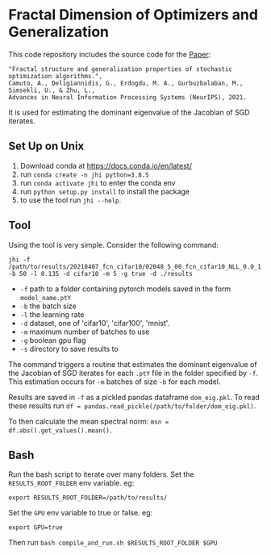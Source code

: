 # Fractal Dimension of Optimizers and Generalization


This code repository includes the source code for the [Paper](https://proceedings.neurips.cc/paper/2021/file/9bdb8b1faffa4b3d41779bb495d79fb9-Paper.pdf):

```
"Fractal structure and generalization properties of stochastic optimization algorithms.", 
Camuto, A., Deligiannidis, G., Erdogdu, M. A., Gurbuzbalaban, M., Simsekli, U., & Zhu, L., 
Advances in Neural Information Processing Systems (NeurIPS), 2021.
```

It is used for estimating the dominant eigenvalue of the Jacobian of SGD iterates.


## Set Up on Unix

1. Download conda at https://docs.conda.io/en/latest/
2. run `conda create -n jhi python=3.8.5`
3. run `conda activate jhi` to enter the conda env
4. run `python setup.py install` to install the package
4. to use the tool run `jhi --help`.

## Tool

Using the tool is very simple. Consider the following command:

```
jhi -f /path/to/results/20210407_fcn_cifar10/02048_5_00_fcn_cifar10_NLL_0.0_1.0_50_0.135/extra_iters -b 50 -l 0.135 -d cifar10 -m 5 -g true -d ./results
```

- `-f` path to a folder containing pytorch models saved in the form `model_name.ptY`
- `-b` the batch size
- `-l` the learning rate
- `-d` dataset, one of 'cifar10', 'cifar100', 'mnist'.
- `-m` maximum number of batches to use
- `-g` boolean gpu flag
- `-s` directory to save results to

The command triggers a routine that estimates the dominant eigenvalue of
the Jacobian of SGD iterates for each `.ptY` file in the folder specified by `-f`.
This estimation occurs for `-m` batches of size `-b` for each model.

Results are saved in `-f` as a pickled pandas dataframe `dom_eig.pkl`.
To read these results run `df = pandas.read_pickle(/path/to/folder/dom_eig.pkl)`.

To then calculate the mean spectral norm: `msn = df.abs().get_values().mean()`.

## Bash

Run the bash script to iterate over many folders.
Set the `RESULTS_ROOT_FOLDER` env variable. eg:
```
export RESULTS_ROOT_FOLDER=/path/to/results/
```
Set the `GPU` env variable to true or false. eg:

```
export GPU=true
```

Then run `bash compile_and_run.sh $RESULTS_ROOT_FOLDER $GPU`
